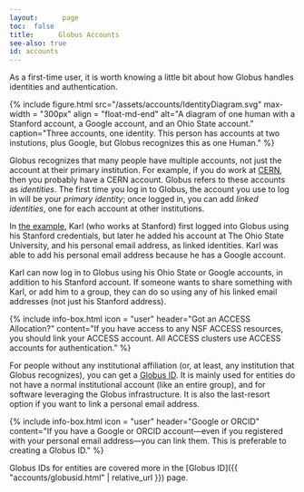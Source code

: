 ```yaml
---
layout:      page
toc:  false
title:      Globus Accounts
see-also: true
id: accounts
---
```



As a first-time user, it is worth knowing a little bit about how Globus handles
identities and authentication.

{% include figure.html
   src="/assets/accounts/IdentityDiagram.svg"
   max-width = "300px"
   align = "float-md-end"
   alt="A diagram of one human with a Stanford account, a Google account, and an Ohio State account."
   caption="Three accounts, one identity. This person has accounts at two instutions, plus Google, but Globus recognizes this as one Human."
%}

Globus recognizes that many people have multiple accounts, not just the account
at their primary institution.  For example, if you do work at
[CERN](https://home.cern), then you probably have a CERN account.  Globus
refers to these accounts as _identities_.  The first time you log in to Globus,
the account you use to log in will be your _primary identity_; once logged in,
you can add _linked identities_, one for each account at other institutions.

In <a href="#example">the example</a>, Karl (who works at Stanford) first
logged into Globus using his Stanford credentials, but later he added his
account at The Ohio State University, and his personal email address, as linked
identities.  Karl was able to add his personal email address because he has a
Google account.

Karl can now log in to Globus using his Ohio State or Google accounts, in
addition to his Stanford account.  If someone wants to share something with
Karl, or add him to a group, they can do so using any of his linked email
addresses (not just his Stanford address).

{% include info-box.html
   icon = "user"
   header="Got an ACCESS Allocation?"
   content="If you have access to any NSF ACCESS resources, you should link your ACCESS account.  All ACCESS clusters use ACCESS accounts for authentication."
%}

For people without any institutional affiliation (or, at least, any institution
that Globus recognizes), you can get a [Globus ID](https://www.globusid.org).
It is mainly used for entities do not have a normal institutional account (like
an entire group), and for software leveraging the Globus infrastructure.  It is
also the last-resort option if you want to link a personal email address.

{% include info-box.html
   icon = "user"
   header="Google or ORCID"
   content="If you have a Google or ORCID account—even if you registered with your personal email address—you can link them. This is preferable to creating a Globus ID."
%}

Globus IDs for entities are covered more in the [Globus ID]({{
"accounts/globusid.html" | relative_url }}) page.




